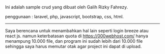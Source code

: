 Ini adalah sample crud yang dibuat oleh Galih Rizky Fahrezy.

penggunaan : laravel, php, javascript, bootstrap, css, html.

-------------------------------------------------------------

Saya berencana untuk menambahkan hal lain seperti login breeze atau react js. namun keterbatasan quota di https://000webhost.com/ hanya menampung 10.000 file, dan program ini sudah lebih dari 10.000 file sehingga saya harus memutar otak agar project ini dapat di upload.
